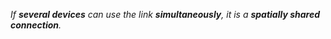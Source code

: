 *If **several devices** can use the link **simultaneously**, it is a **spatially shared connection**.*
